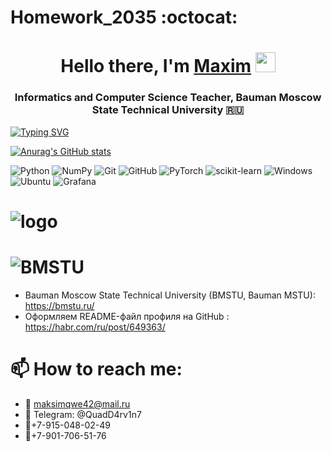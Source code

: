 # Homework_2035 :octocat:

<h1 align="center">Hello there, I'm <a href="https://daniilshat.ru/" target="_blank">Maxim</a>
<img src="https://github.com/blackcater/blackcater/raw/main/images/Hi.gif" height="32"/></h1>
<h3 align="center">Informatics and Computer Science Teacher, Bauman Moscow State Technical University 🇷🇺</h3>

<!---Пример кода-->
[![Typing SVG](https://readme-typing-svg.herokuapp.com?color=%2336BCF7&lines=Computer+science+student)](https://git.io/typing-svg)

[![Anurag's GitHub stats](https://github-readme-stats.vercel.app/api?username=anuraghazra)](https://github.com/anuraghazra/github-readme-stats)

![Python](https://img.shields.io/badge/python-3670A0?style=for-the-badge&logo=python&logoColor=ffdd54)
![NumPy](https://img.shields.io/badge/numpy-%23013243.svg?style=for-the-badge&logo=numpy&logoColor=white)
![Git](https://img.shields.io/badge/git-%23F05033.svg?style=for-the-badge&logo=git&logoColor=white)
![GitHub](https://img.shields.io/badge/github-%23121011.svg?style=for-the-badge&logo=github&logoColor=white)
![PyTorch](https://img.shields.io/badge/PyTorch-%23EE4C2C.svg?style=for-the-badge&logo=PyTorch&logoColor=white)
![scikit-learn](https://img.shields.io/badge/scikit--learn-%23F7931E.svg?style=for-the-badge&logo=scikit-learn&logoColor=white)
![Windows](https://img.shields.io/badge/Windows-0078D6?style=for-the-badge&logo=windows&logoColor=white)
![Ubuntu](https://img.shields.io/badge/Ubuntu-E95420?style=for-the-badge&logo=ubuntu&logoColor=white)
![Grafana](https://img.shields.io/badge/grafana-%23F46800.svg?style=for-the-badge&logo=grafana&logoColor=white)

# ![logo](https://user-images.githubusercontent.com/51045274/214657963-4b9fe5d1-9d66-4550-a298-e450fbc172ae.png)
# ![BMSTU](https://user-images.githubusercontent.com/51045274/214657312-95444b24-4b4c-41e8-ab2b-7ce1acc66e7e.png)

- Bauman Moscow State Technical University (BMSTU, Bauman MSTU): https://bmstu.ru/
- Оформляем README-файл профиля на GitHub : https://habr.com/ru/post/649363/

# 📫 How to reach me:
- 📨 maksimqwe42@mail.ru
- :gem: Telegram: @QuadD4rv1n7
- 📱+7-915-048-02-49
- 📱+7-901-706-51-76
